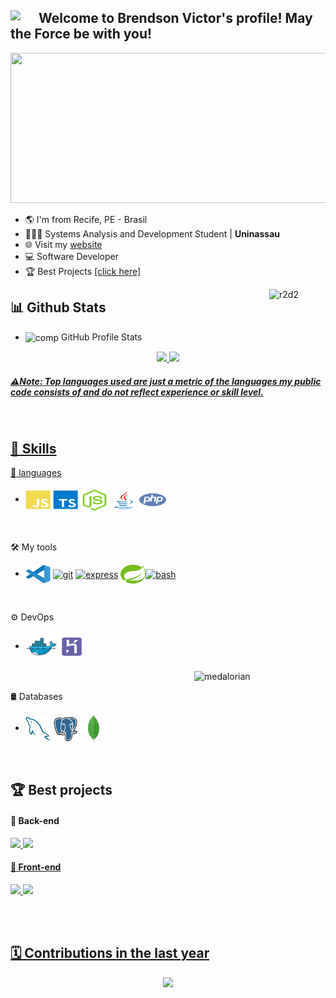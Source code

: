 <!--   👋🏽Welcome    -->
 <h2 align="left"><img width="45" align="left" src="https://user-images.githubusercontent.com/82064724/162990578-e26f5e9f-18f3-4b1c-a3f4-79e9cc153148.png"> Welcome to Brendson Victor's profile! May the Force be with you! </h2>
<img height="240" width="850" src="https://cdna.artstation.com/p/assets/images/images/025/789/352/original/pixel-jeff-galaxy-far-far-away.gif?1586928273">

- 🌎 I'm from Recife, PE - Brasil
- 👨🏽‍💻 Systems Analysis and Development Student | **Uninassau** 
- 🌐 Visit my [website](https://br3nds0n.github.io/)
- 💻 Software Developer
- 🏆 Best Projects [[click here]](#-best-projects)

<img src="https://66.media.tumblr.com/tumblr_macx4vgB5f1rfjowdo1_500.gif"  width="90" align="right" alt="r2d2">

<!--   📊stats   -->
## 📊 Github Stats
- <img align="center" alt="comp" height="20" width="20" src="https://cdn.discordapp.com/attachments/696749484012601344/899846768789958677/computer-screen.png"> GitHub Profile Stats

<div align="center">
  <a href="https://github.com/br3nds0n">
  <img height="152em" src="https://github-readme-stats.vercel.app/api?username=br3nds0n&show_icons=true&theme=dark&include_all_commits=true&count_private=true"/>
  <img height="152em" src="https://github-readme-stats.vercel.app/api/top-langs/?username=br3nds0n&layout=compact&langs_count=7&theme=dark"/> 
   <h5 align="left">⚠Note: Top languages used are just a metric of the languages my public code consists of and do not reflect experience or skill level.</h5>
</div>
 
<!--   🚀skills       -->
 <br>
 
## 🚀 Skills 

<!--   💬 languages   -->
💬 languages 
 
   * <a href="https://www.javascript.com/"><img align="center" alt="Js" height="30" width="40" src="https://raw.githubusercontent.com/devicons/devicon/master/icons/javascript/javascript-plain.svg"></a> <a href="https://www.typescriptlang.org/"><img align="center" alt="Ts" height="30" width="40" src="https://github.com/devicons/devicon/blob/master/icons/typescript/typescript-plain.svg"></a> <a href="https://nodejs.org/en/"><img align="center" alt="nodeJs" height="35" width="45" src="https://raw.githubusercontent.com/devicons/devicon/2ae2a900d2f041da66e950e4d48052658d850630/icons/nodejs/nodejs-original.svg"></a> <a href="https://www.java.com/pt-BR/"> <img align="center" alt="java" height="30" width="40" src="https://github.com/devicons/devicon/blob/master/icons/java/java-original.svg"></a> </a> <a href="https://www.php.net/"> <img align="center" alt="php" height="42" width="45" src="https://github.com/devicons/devicon/blob/master/icons/php/php-plain.svg"></a>
 
 </br>
 
 <!--   🛠tools   -->
 🛠 My tools
    
   * <a href="https://code.visualstudio.com/"><img align="center" alt="vs-code" height="30" width="40" src="https://github.com/devicons/devicon/blob/master/icons/vscode/vscode-original.svg"></a> <a href="https://git-scm.com/"><img align="center" alt="git" height="30" width="40" src="https://raw.githubusercontent.com/jmnote/z-icons/master/svg/git.svg"></a> <a href="https://expressjs.com/pt-br/"><img align="center" alt="express" height="35" width="35" src="https://user-images.githubusercontent.com/82064724/167760431-bf3c8024-49a0-441a-a4b5-97fc48967b49.png"></a> <a href="https://start.spring.io/"><img align="center" alt="spring" height="30" width="40" src="https://github.com/devicons/devicon/blob/master/icons/spring/spring-original.svg"></a><a href="https://www.gnu.org/software/bash/"><img align="center" alt="bash" height="40" width="40" src="https://user-images.githubusercontent.com/82064724/178270754-43c8700d-29ef-4911-b41f-3eb0492a0093.png"></a>

 </br>

 
  <!--   ⚙ DevOps   -->
⚙  DevOps

   * <a href="https://www.docker.com/"><img align="center" alt="docker" height="50" width="50" src="https://github.com/devicons/devicon/blob/master/icons/docker/docker-original.svg"></a> <a href="https://id.heroku.com/login"><img align="center" alt="heroku" height="30" width="40" src="https://github.com/devicons/devicon/blob/master/icons/heroku/heroku-plain.svg"></a>

  <img src="https://i.pinimg.com/originals/bc/ef/9e/bcef9e69e0c689ee189d76842d476bc9.gif"  width="210" align="right" alt="medalorian">
 
 </br>
 
  <!--   databases   -->
 🛢 Databases
 
   * <a href="https://www.mysql.com/"><img align="center" alt="mysql" height="40" width="40" src="https://github.com/devicons/devicon/blob/master/icons/mysql/mysql-plain.svg"></a> <a href="https://www.postgresql.org/"><img align="center" alt="postgres" height="40" width="40" src="https://github.com/devicons/devicon/blob/master/icons/postgresql/postgresql-original.svg"></a> <a href="https://www.mongodb.com/pt-br"><img align="center" alt="mongodb" height="47" width="42" src="https://github.com/devicons/devicon/blob/master/icons/mongodb/mongodb-original.svg"></a>
  
 <br>
 
 <!--   🎖 Best projects   -->
 ## 🏆 Best projects

 <h4>🥇 Back-end</h4> 
<div>
  <a href="https://github.com/br3nds0n/compasslisa2.0">
  <img height="100em" src="https://github-readme-stats.vercel.app/api/pin/?username=br3nds0n&repo=compasslisa2.0&theme=dark"/>
   <a href="https://github.com/br3nds0n/people-management-system">
  <img height="100em" src="https://github-readme-stats.vercel.app/api/pin/?username=br3nds0n&repo=people-management-system&theme=dark"/>
</div>
   
  <h4>🥈 Front-end</h4> 
 <div>
  <a href="https://github.com/br3nds0n/br3nds0n.github.io">
  <img height="100em" src="https://github-readme-stats.vercel.app/api/pin/?username=br3nds0n&repo=br3nds0n.github.io&theme=dark"/>
  <a href="https://github.com/br3nds0n/task-list-react">
  <img height="100em" src="https://github-readme-stats.vercel.app/api/pin/?username=br3nds0n&repo=task-list-react&theme=dark"/>
</div>

   <br><br>

 <!--   🐍snake   -->
 ##  🗓️ Contributions in the last year 
 
 <p align="center"> <img src="https://github.com/br3nds0n/br3nds0n/blob/output/github-contribution-grid-snake.svg"></p>
 
 #
